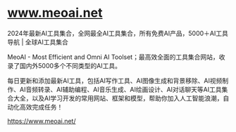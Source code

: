 # www.meoai.net
2024年最新AI工具集合，全网最全AI工具集合，所有免费AI产品，5000＋AI工具导航 | 全球AI工具集合

MeoAI - Most Efficient and Omni AI Toolset；最高效全面的工具集合网站，收录了国内外5000多个不同类型的AI工具。

每日更新和添加最新AI工具，包括AI写作工具、AI图像生成和背景移除、AI视频制作、AI音频转录、AI辅助编程、AI音乐生成、AI绘画设计、AI对话聊天等AI工具集合大全，以及AI学习开发的常用网站、框架和模型，帮助你加入人工智能浪潮，自动化高效完成任务！

https://www.meoai.net/
